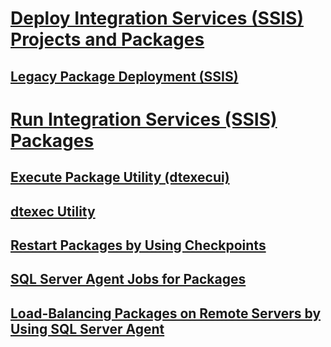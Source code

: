 # [Deploy Integration Services (SSIS) Projects and Packages](deploy-integration-services-ssis-projects-and-packages.md)  
## [Legacy Package Deployment (SSIS)](legacy-package-deployment-ssis.md)  
# [Run Integration Services (SSIS) Packages](run-integration-services-ssis-packages.md)  
## [Execute Package Utility (dtexecui)](execute-package-utility-dtexecui-ui-reference.md)  
## [dtexec Utility](dtexec-utility.md)  
## [Restart Packages by Using Checkpoints](restart-packages-by-using-checkpoints.md)  
## [SQL Server Agent Jobs for Packages](sql-server-agent-jobs-for-packages.md)  
## [Load-Balancing Packages on Remote Servers by Using SQL Server Agent](load-balancing-packages-on-remote-servers-by-using-sql-server-agent.md)  
